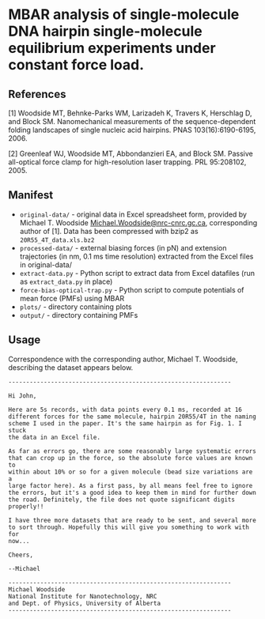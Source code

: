 # MBAR analysis of single-molecule DNA hairpin single-molecule equilibrium experiments under constant force load.

## References

[1] Woodside MT, Behnke-Parks WM, Larizadeh K, Travers K, Herschlag D, and Block SM. Nanomechanical measurements of the sequence-dependent folding landscapes of single nucleic acid hairpins. PNAS 103(16):6190-6195, 2006.

[2] Greenleaf WJ, Woodside MT, Abbondanzieri EA, and Block SM. Passive all-optical force clamp for high-resolution laser trapping. PRL 95:208102, 2005.

## Manifest

* `original-data/` - original data in Excel spreadsheet form, provided by Michael T. Woodside <Michael.Woodside@nrc-cnrc.gc.ca>, corresponding author of [1].  Data has been compressed with bzip2 as `20R55_4T_data.xls.bz2`
* `processed-data/` - external biasing forces (in pN) and extension trajectories (in nm, 0.1 ms time resolution) extracted from the Excel files in original-data/
* `extract-data.py` - Python script to extract data from Excel datafiles (run as `extract_data.py` in place)
* `force-bias-optical-trap.py` - Python script to compute potentials of mean force (PMFs) using MBAR
* `plots/` - directory containing plots
* `output/` - directory containing PMFs

## Usage

Correspondence with the corresponding author, Michael T. Woodside, describing the dataset appears below.

    ---------------------------------------------------------------

    Hi John,

    Here are 5s records, with data points every 0.1 ms, recorded at 16
    different forces for the same molecule, hairpin 20R55/4T in the naming
    scheme I used in the paper. It's the same hairpin as for Fig. 1. I stuck
    the data in an Excel file.

    As far as errors go, there are some reasonably large systematic errors
    that can crop up in the force, so the absolute force values are known to
    within about 10% or so for a given molecule (bead size variations are a
    large factor here). As a first pass, by all means feel free to ignore
    the errors, but it's a good idea to keep them in mind for further down
    the road. Definitely, the file does not quote significant digits
    properly!!

    I have three more datasets that are ready to be sent, and several more
    to sort through. Hopefully this will give you something to work with for
    now...

    Cheers,

    --Michael

    ---------------------------------------------------------------
    Michael Woodside
    National Institute for Nanotechnology, NRC
    and Dept. of Physics, University of Alberta
    ---------------------------------------------------------------

